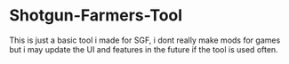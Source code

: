 # Shotgun-Farmers-Tool

This is just a basic tool i made for SGF, i dont really make mods for games but i may update the UI and features in the future if the tool is used often.

